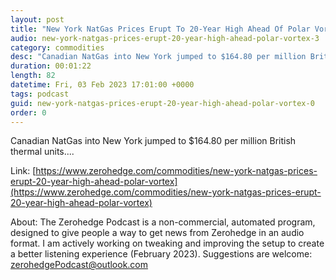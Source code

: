 ```yaml
---
layout: post
title: "New York NatGas Prices Erupt To 20-Year High Ahead Of Polar Vortex"
audio: new-york-natgas-prices-erupt-20-year-high-ahead-polar-vortex-3
category: commodities
desc: "Canadian NatGas into New York jumped to $164.80 per million British thermal units...."
duration: 00:01:22
length: 82
datetime: Fri, 03 Feb 2023 17:01:00 +0000
tags: podcast
guid: new-york-natgas-prices-erupt-20-year-high-ahead-polar-vortex-0
order: 0
---
```

Canadian NatGas into New York jumped to $164.80 per million British thermal units....

Link: [https://www.zerohedge.com/commodities/new-york-natgas-prices-erupt-20-year-high-ahead-polar-vortex](https://www.zerohedge.com/commodities/new-york-natgas-prices-erupt-20-year-high-ahead-polar-vortex)

About: The Zerohedge Podcast is a non-commercial, automated program, designed to give people a way to get news from Zerohedge in an audio format.  I am actively working on tweaking and improving the setup to create a better listening experience (February 2023).  Suggestions are welcome: [zerohedgePodcast@outlook.com](mailto:zerohedgePodcast@outlook.com)